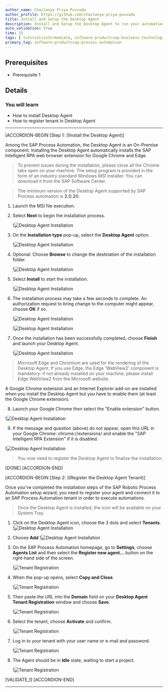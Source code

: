 ```yaml
---
author_name: Chaitanya Priya Puvvada
author_profile: https://github.com/chaitanya-priya-puvvada
title: Install and Setup the Desktop Agent
description: Install and Setup the Desktop Agent to run your automation
auto_validation: true
time: 15
tags: [ tutorial>intermediate, software-product>sap-business-technology-platform]
primary_tag: software-product>sap-process-automation
---
```


## Prerequisites
 - Prerequisite 1

## Details
### You will learn

  - How to install Desktop Agent
  - How to register tenant in Desktop Agent

---

[ACCORDION-BEGIN [Step 1: ](Install the Desktop Agent)]

Among the SAP Process Automation, the Desktop Agent is an On-Premise component. Installing the Desktop Agent automatically installs the SAP Intelligent RPA web browser extension for Google Chrome and Edge.

>To prevent issues during the installation, please close all the Chrome tabs open on your machine. The setup program is provided in the form of an industry standard Windows MSI installer. You can download it from the SAP Software Center.

>The minimum version of the Desktop Agent supported by SAP Process automation is **2.0.20**.

1. Launch the MSI file execution.

2. Select **Next** to begin the installation process.

    !![Desktop Agent Installation](02-desktop-agent-installation.png)

3. On the **Installation type** pop-up, select the **Desktop Agent** option.

    !![Desktop Agent Installation](03-desktop-agent-installation.png)

4. Optional: Choose **Browse** to change the destination of the installation folder.

    !![Desktop Agent Installation](04-desktop-agent-installation.png)

5. Select **Install** to start the installation.

    !![Desktop Agent Installation](05-desktop-agent-installation.png)

6. The installation process may take a few seconds to complete. An authorization request to bring change to the computer might appear, choose **OK** if so.

    !![Desktop Agent Installation](06-desktop-agent-installation.png)

    !![Desktop Agent Installation](06-desktop-agent-installation2.png)

7. Once the installation has been successfully completed, choose **Finish** and launch your Desktop Agent.

    !![Desktop Agent Installation](07-desktop-agent-installation.png)

>Microsoft Edge and Chromium are used for the rendering of the Desktop Agent. If you use Edge, the Edge 'WebView2' component is mandatory: if not already installed on your machine, please install Edge WebView2 from the Microsoft website.

A Google Chrome extension and an Internet Explorer add-on are installed when you install the Desktop Agent but you have to enable them (at least the Google Chrome extension).

8. Launch your Google Chrome then select the "Enable extension" button.

!![Desktop Agent Installation](enable-extension.png)

9. If the message and question (above) do not appear, open this URL in your Google Chrome: chrome://extensions/ and enable the "SAP Intelligent RPA Extension" if it is disabled.

!![Desktop Agent Installation](chrome-extensions.png)

>You now need to register the Desktop Agent to finalize the installation.

[DONE]
[ACCORDION-END]

[ACCORDION-BEGIN [Step 2: ](Register the Desktop Agent Tenant)]

Once you've completed the installation steps of the SAP Robotic Process Automation setup wizard, you need to register your agent and connect it to an SAP Process Automation tenant in order to execute automations.

>Once the Desktop Agent is installed, the icon will be available on your System Tray.

1. Click on the Desktop Agent icon, choose the 3 dots and select **Tenants**.
    !![Desktop Agent Installation](08-desktop-agent-installation.png)

2.  Choose **Add**
    !![Desktop Agent Installation](09-desktop-agent-installation.png)

3.  On the SAP Process Automation homepage, go to **Settings**, choose **Agents List** and then select the **Register new agent...** button on the right-hand side of the screen.

    !![Tenant Registration](10-tenant-registration.png)

4. When the pop-up opens, select **Copy and Close**.

    !![Tenant Registration](11-tenant-registration.png)

5. Then paste the URL into the **Domain** field on your **Desktop Agent Tenant Registration** window and choose **Save**.

    !![Tenant Registration](12-tenant-registration.png)

6. Select the tenant, choose **Activate** and confirm.

    !![Tenant Registration](13-tenant-registration.png)

7. Log in to your tenant with your user name or e-mail and password.

    !![Tenant Registration](14-tenant-registration.png)

8. The Agent should be in **Idle** state, waiting to start a project.

    !![Tenant Registration](15-tenant-registration.png)

[VALIDATE_1]
[ACCORDION-END]



---
